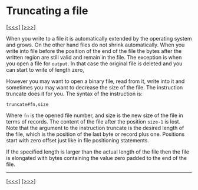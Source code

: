 # Truncating a file

[\[\<\<\<\]](ug_12.9.md) [\[\>\>\>\]](ug_12.11.md)

When you write to a file it is automatically extended by the operating
system and grows. On the other hand files do not shrink automatically.
When you write into file before the position of the end of the file the
bytes after the written region are still valid and remain in the file.
The exception is when you open a file for `output`. In that case the
original file is deleted and you can start to write of length zero,

However you may want to open a binary file, read from it, write into it
and sometimes you may want to decrease the size of the file. The
instruction truncate does it for you. The syntax of the instruction is:

    truncate#fn,size

Where `fn` is the opened file number, and size is the new size of the
file in terms of records. The content of the file after the position
`size-1` is lost. Note that the argument to the instruction truncate is
the desired length of the file, which is the position of the last byte
or record plus one. Positions start with zero offset just like in file
positioning statements.

If the specified length is larger than the actual length of the file
then the file is elongated with bytes containing the value zero padded
to the end of the file.

-----

[\[\<\<\<\]](ug_12.9.md) [\[\>\>\>\]](ug_12.11.md)

